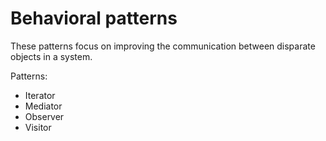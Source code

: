 # Behavioral patterns

These patterns focus on improving the communication between disparate objects in a system.

Patterns:

* Iterator
* Mediator
* Observer
* Visitor
